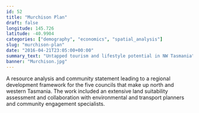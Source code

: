 ```yaml
---
id: 52
title: "Murchison Plan"
draft: false
longitude: 145.726
latitude: -40.9904
categories: ["demography", "economics", "spatial_analysis"]
slug: "murchison-plan"
date: "2016-04-21T23:05:00+00:00"
summary_text: "Untapped tourism and lifestyle potential in NW Tasmania"
banner: "Murchison.jpg"
---
```


A resource analysis and community statement leading to a regional development framework for the five councils that make up north and western Tasmania. The work included an extensive land suitability assessment and collaboration with environmental and transport&nbsp;planners and community engagement specialists.
